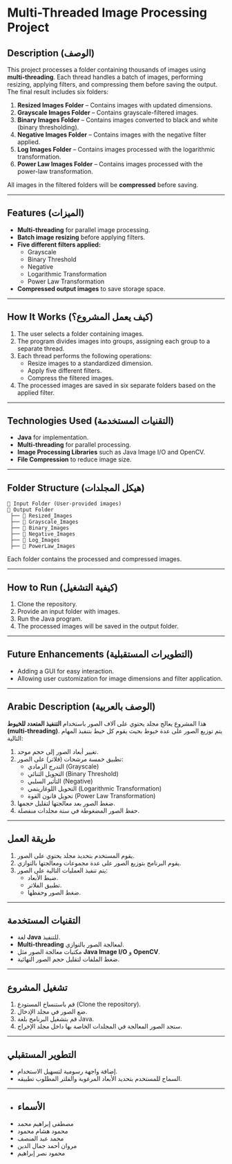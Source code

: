 # Multi-Threaded Image Processing Project

## Description (الوصف)
This project processes a folder containing thousands of images using **multi-threading**. Each thread handles a batch of images, performing resizing, applying filters, and compressing them before saving the output. The final result includes six folders:

1. **Resized Images Folder** – Contains images with updated dimensions.
2. **Grayscale Images Folder** – Contains grayscale-filtered images.
3. **Binary Images Folder** – Contains images converted to black and white (binary thresholding).
4. **Negative Images Folder** – Contains images with the negative filter applied.
5. **Log Images Folder** – Contains images processed with the logarithmic transformation.
6. **Power Law Images Folder** – Contains images processed with the power-law transformation.

All images in the filtered folders will be **compressed** before saving.

---
## Features (الميزات)
- **Multi-threading** for parallel image processing.
- **Batch image resizing** before applying filters.
- **Five different filters applied:**
  - Grayscale
  - Binary Threshold
  - Negative
  - Logarithmic Transformation
  - Power Law Transformation
- **Compressed output images** to save storage space.

---
## How It Works (كيف يعمل المشروع؟)
1. The user selects a folder containing images.
2. The program divides images into groups, assigning each group to a separate thread.
3. Each thread performs the following operations:
   - Resize images to a standardized dimension.
   - Apply five different filters.
   - Compress the filtered images.
4. The processed images are saved in six separate folders based on the applied filter.

---
## Technologies Used (التقنيات المستخدمة)
- **Java** for implementation.
- **Multi-threading** for parallel processing.
- **Image Processing Libraries** such as Java Image I/O and OpenCV.
- **File Compression** to reduce image size.

---
## Folder Structure (هيكل المجلدات)
```
📂 Input Folder (User-provided images)
📂 Output Folder
 ├── 📂 Resized_Images
 ├── 📂 Grayscale_Images
 ├── 📂 Binary_Images
 ├── 📂 Negative_Images
 ├── 📂 Log_Images
 ├── 📂 PowerLaw_Images
```
Each folder contains the processed and compressed images.

---
## How to Run (كيفية التشغيل)
1. Clone the repository.
2. Provide an input folder with images.
3. Run the Java program.
4. The processed images will be saved in the output folder.

---
## Future Enhancements (التطويرات المستقبلية)
- Adding a GUI for easy interaction.
- Allowing user customization for image dimensions and filter application.

---
## Arabic Description (الوصف بالعربية)
هذا المشروع يعالج مجلد يحتوي على آلاف الصور باستخدام **التنفيذ المتعدد للخيوط (multi-threading)**. يتم توزيع الصور على عدة خيوط بحيث يقوم كل خيط بتنفيذ المهام التالية:

1. تغيير أبعاد الصور إلى حجم موحد.
2. تطبيق خمسة مرشحات (فلاتر) على الصور:
   - التدرج الرمادي (Grayscale)
   - التحويل الثنائي (Binary Threshold)
   - التأثير السلبي (Negative)
   - التحويل اللوغاريتمي (Logarithmic Transformation)
   - تحويل قانون القوة (Power Law Transformation)
3. ضغط الصور بعد معالجتها لتقليل حجمها.
4. حفظ الصور المضغوطة في ستة مجلدات منفصلة.

---

## طريقة العمل
1. يقوم المستخدم بتحديد مجلد يحتوي على الصور.
2. يقوم البرنامج بتوزيع الصور على عدة مجموعات ومعالجتها بالتوازي.
3. يتم تنفيذ العمليات التالية على الصور:
   - ضبط الأبعاد.
   - تطبيق الفلاتر.
   - ضغط الصور وحفظها.

---

## التقنيات المستخدمة
- لغة **Java** للتنفيذ.
- **Multi-threading** لمعالجة الصور بالتوازي.
- مكتبات معالجة الصور مثل **Java Image I/O** و **OpenCV**.
- ضغط الملفات لتقليل حجم الصور النهائية.

---

## تشغيل المشروع
1. قم باستنساخ المستودع (Clone the repository).
2. ضع الصور في مجلد الإدخال.
3. قم بتشغيل البرنامج بلغة Java.
4. ستجد الصور المعالجة في المجلدات الخاصة بها داخل مجلد الإخراج.

---

## التطوير المستقبلي
- إضافة واجهة رسومية لتسهيل الاستخدام.
- السماح للمستخدم بتحديد الأبعاد المرغوبة والفلتر المطلوب تطبيقه.
  
---


- ## الأسماء
- مصطفى إبراهيم محمد
- محمود هشام محمود
- محمد عبد المنصف
- مروان أحمد جمال الدين
- محمود نصر إبراهيم 

